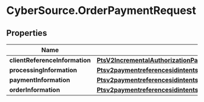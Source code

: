 # CyberSource.OrderPaymentRequest

## Properties
Name | Type | Description | Notes
------------ | ------------- | ------------- | -------------
**clientReferenceInformation** | [**PtsV2IncrementalAuthorizationPatch201ResponseClientReferenceInformation**](PtsV2IncrementalAuthorizationPatch201ResponseClientReferenceInformation.md) |  | [optional] 
**processingInformation** | [**Ptsv2paymentreferencesidintentsProcessingInformation**](Ptsv2paymentreferencesidintentsProcessingInformation.md) |  | [optional] 
**paymentInformation** | [**Ptsv2paymentreferencesidintentsPaymentInformation**](Ptsv2paymentreferencesidintentsPaymentInformation.md) |  | [optional] 
**orderInformation** | [**Ptsv2paymentreferencesidintentsOrderInformation**](Ptsv2paymentreferencesidintentsOrderInformation.md) |  | [optional] 


